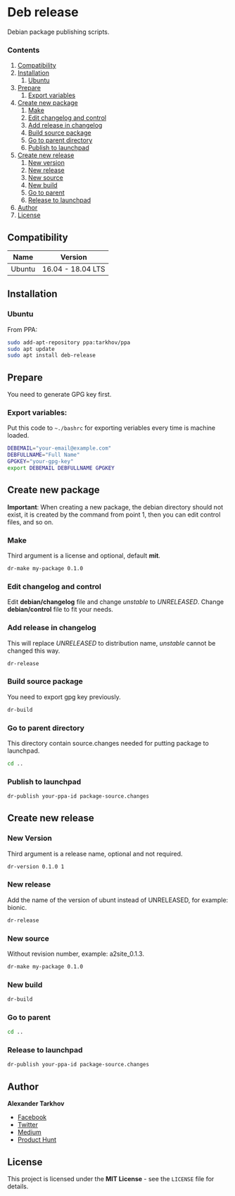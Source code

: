 # Deb release

Debian package publishing scripts.

### Contents

1. [Compatibility](#compatibility)
2. [Installation](#installation)
   1. [Ubuntu](#ubuntu)
3. [Prepare](#prepare)
   1. [Export variables](#export-variables)
4. [Create new package](#create-new-package)
   1. [Make](#make)
   2. [Edit changelog and control](#edit-changelog-and-control)
   3. [Add release in changelog](#add-release-in-changelog)
   4. [Build source package](#build-source-package)
   5. [Go to parent directory](#go-to-parent-directory)
   6. [Publish to launchpad](#publish-to-launchpad)
5. [Create new release](#create-new-release)
   1. [New version](#new-version)
   2. [New release](#new-release)
   3. [New source](#new-source)
   4. [New build](#new-build)
   5. [Go to parent](#go-to-parent)
   6. [Release to launchpad](#release-to-launchpad)
6. [Author](#author)
7. [License](#license)

## Compatibility

Name | Version
------- | -------
Ubuntu | 16.04 - 18.04 LTS

## Installation

### Ubuntu

From PPA:

```bash
sudo add-apt-repository ppa:tarkhov/ppa
sudo apt update
sudo apt install deb-release
```

## Prepare

You need to generate GPG key first.

### Export variables:

Put this code to `~./bashrc` for exporting veriables every time is machine loaded.

```bash
DEBEMAIL="your-email@example.com"
DEBFULLNAME="Full Name"
GPGKEY="your-gpg-key"
export DEBEMAIL DEBFULLNAME GPGKEY
```

## Create new package

**Important**: When creating a new package, the debian directory should not exist, it is created by the command from point 1, then you can edit control files, and so on.

### Make

Third argument is a license and optional, default **mit**.

```bash
dr-make my-package 0.1.0
```

### Edit changelog and control

Edit **debian/changelog** file and change *unstable* to *UNRELEASED*. Change **debian/control** file to fit your needs.

### Add release in changelog

This will replace *UNRELEASED* to distribution name, *unstable* cannot be changed this way.

```bash
dr-release
```

### Build source package

You need to export gpg key previously.

```bash
dr-build
```

### Go to parent directory

This directory contain source.changes needed for putting package to launchpad.

```bash
cd ..
```

### Publish to launchpad

```bash
dr-publish your-ppa-id package-source.changes
```

## Create new release

### New Version

Third argument is a release name, optional and not required.

```bash
dr-version 0.1.0 1
```

### New release

Add the name of the version of ubunt instead of UNRELEASED, for example: bionic.

```bash
dr-release
```

### New source

Without revision number, example: a2site_0.1.3.

```bash
dr-make my-package 0.1.0
```

### New build

```bash
dr-build
```

### Go to parent

```bash
cd ..
```

### Release to launchpad

```bash
dr-publish your-ppa-id package-source.changes
```

## Author

**Alexander Tarkhov**

* [Facebook](https://www.facebook.com/alex.tarkhov)
* [Twitter](https://twitter.com/alextarkhov)
* [Medium](https://medium.com/@tarkhov)
* [Product Hunt](https://www.producthunt.com/@tarkhov)

## License

This project is licensed under the **MIT License** - see the `LICENSE` file for details.
